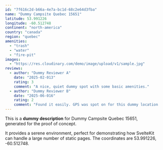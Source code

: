 ```yaml
---
id: "7f616c2d-b66a-4e7a-bc1d-68c2e64d3fba"
name: "Dummy Campsite Quebec 15651"
latitude: 53.991226
longitude: -60.512748
continent: "north-america"
country: "canada"
region: "quebec"
amenities:
  - "trash"
  - "water"
  - "fire-pit"
images:
  - "https://res.cloudinary.com/demo/image/upload/v1/sample.jpg"
reviews:
  - author: "Dummy Reviewer A"
    date: "2025-02-013"
    rating: 3
    comment: "A nice, quiet dummy spot with some basic amenities."
  - author: "Dummy Reviewer B"
    date: "2025-06-016"
    rating: 2
    comment: "Found it easily. GPS was spot on for this dummy location."
---
```


This is a **dummy description** for Dummy Campsite Quebec 15651, generated for the proof of concept.

It provides a serene environment, perfect for demonstrating how SvelteKit can handle a large number of static pages. The coordinates are 53.991226, -60.512748.
